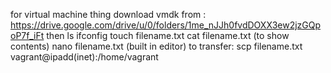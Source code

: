 for virtual machine thing
download vmdk from : https://drive.google.com/drive/u/0/folders/1me_nJJh0fvdDOXX3ew2jzGQpoP7f_iFt
then ls
ifconfig
touch filename.txt
cat filename.txt (to show contents)
nano filename.txt (built in editor)
to transfer:
scp filename.txt vagrant@ipadd(inet):/home/vagrant